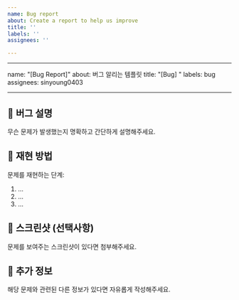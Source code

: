 ```yaml
---
name: Bug report
about: Create a report to help us improve
title: ''
labels: ''
assignees: ''

---
```


---
name: "[Bug Report]"
about: 버그 알리는 템플릿
title: "[Bug] "
labels: bug
assignees: sinyoung0403

---

<!---
name: 🐞 버그 리포트
about: 발생한 버그를 제보해주세요!
title: "[BUG] "
labels: bug
assignees: ''

--->

## 🐞 버그 설명
무슨 문제가 발생했는지 명확하고 간단하게 설명해주세요.

## 🔁 재현 방법
문제를 재현하는 단계:
1. ...
2. ...
3. ...

## 📸 스크린샷 (선택사항)
문제를 보여주는 스크린샷이 있다면 첨부해주세요.


## 📎 추가 정보
해당 문제와 관련된 다른 정보가 있다면 자유롭게 작성해주세요.
